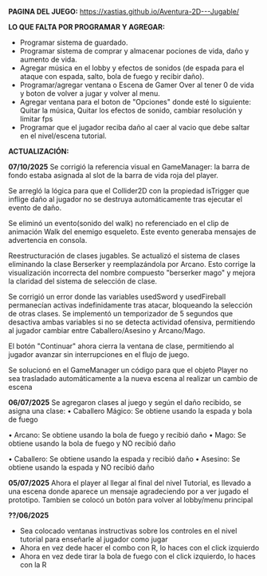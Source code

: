 __PAGINA DEL JUEGO:__ https://xastias.github.io/Aventura-2D---Jugable/


__LO QUE FALTA POR PROGRAMAR Y AGREGAR:__

- Programar sistema de guardado.
- Programar sistema de comprar y almacenar pociones de vida, daño y aumento de vida. 
- Agregar música en el lobby y efectos de sonidos (de espada para el ataque con espada, salto, bola de fuego y recibir daño).
- Programar/agregar ventana o Escena de Gamer Over al tener 0 de vida y boton de volver a jugar y volver al menu.
- Agregar ventana para el boton de "Opciones" donde esté lo siguiente: Quitar la música, Quitar los efectos de sonido, cambiar resolución y limitar fps
- Programar que el jugador reciba daño al caer al vacio que debe saltar en el nivel/escena tutorial.


__ACTUALIZACIÓN:__

__07/10/2025__
Se corrigió la referencia visual en GameManager: la barra de fondo estaba asignada al slot de la barra de vida roja del player.

Se arregló la lógica para que el Collider2D con la propiedad isTrigger que inflige daño al jugador no se destruya automáticamente tras ejecutar el evento de daño.

Se eliminó un evento(sonido del walk) no referenciado en el clip de animación Walk del enemigo esqueleto. Este evento generaba mensajes de advertencia en consola.

Reestructuración de clases jugables. Se actualizó el sistema de clases eliminando la clase Berserker y reemplazándola por Arcano. Esto corrige la visualización incorrecta del nombre compuesto "berserker mago" y mejora la claridad del sistema de selección de clase.

Se corrigió un error donde las variables usedSword y usedFireball permanecían activas indefinidamente tras atacar, bloqueando la selección de otras clases. Se implementó un temporizador de 5 segundos que desactiva ambas variables si no se detecta actividad ofensiva, permitiendo al jugador cambiar entre Caballero/Asesino y Arcano/Mago.

El botón "Continuar" ahora cierra la ventana de clase, permitiendo al jugador avanzar sin interrupciones en el flujo de juego.

Se solucionó en el GameManager un código para que el objeto Player no sea trasladado automáticamente a la nueva escena al realizar un cambio de escena


__06/07/2025__
Se agregaron clases al juego y según el daño recibido, se asigna una clase:
•	Caballero Mágico: Se obtiene usando la espada y bola de fuego

•	Arcano: Se obtiene usando la bola de fuego y recibió daño
•	Mago: Se obtiene usando la bola de fuego y NO recibió daño

•	Caballero: Se obtiene usando la  espada y recibió daño
•	Asesino: Se obtiene usando la espada y NO recibió daño


__05/07/2025__
Ahora el player al llegar al final del nivel Tutorial, es llevado a una escena donde aparece un mensaje agradeciendo por a ver jugado el prototipo. Tambien se colocó un botón para volver al lobby/menu principal


__??/06/2025__
- Sea colocado ventanas instructivas sobre los controles en el nivel tutorial para enseñarle al jugador como jugar
- Ahora en vez dede hacer el combo con R, lo haces con el click izquierdo
- Ahora en vez dede tirar la bola de fuego con el click izquierdo, lo haces con la R